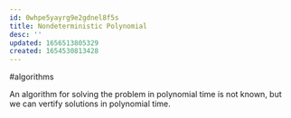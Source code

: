 ```yaml
---
id: 0whpe5yayrg9e2gdnel8f5s
title: Nondeterministic Polynomial
desc: ''
updated: 1656513805329
created: 1654530813428
---
```

#algorithms 

An algorithm for solving the problem in polynomial time is not known, but we can vertify solutions in polynomial time.
